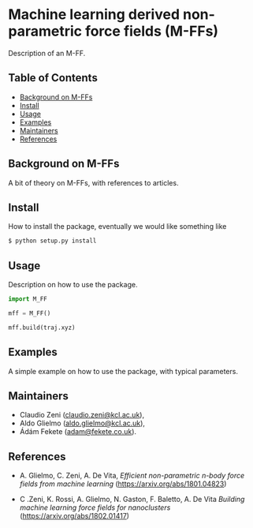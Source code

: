 # Machine learning derived non-parametric force fields (M-FFs)

Description of an M-FF.

## Table of Contents

- [Background on M-FFs](#background)
- [Install](#install)
- [Usage](#usage)
- [Examples](#examples)
- [Maintainers](#maintainers)
- [References](#references)

## Background on M-FFs

A bit of theory on M-FFs, with references to articles.

## Install

How to install the package, eventually we would like something like

```sh
$ python setup.py install
```

## Usage

Description on how to use the package.

```py
import M_FF

mff = M_FF()

mff.build(traj.xyz)

```

## Examples

A simple example on how to use the package, with typical parameters.

## Maintainers

* Claudio Zeni (claudio.zeni@kcl.ac.uk),
* Aldo Glielmo (aldo.glielmo@kcl.ac.uk),
* Ádám Fekete (adam@fekete.co.uk).

## References

* A. Glielmo, C. Zeni, A. De Vita, *Efficient non-parametric n-body force fields from machine learning* (https://arxiv.org/abs/1801.04823)

* C .Zeni, K. Rossi, A. Glielmo, N. Gaston, F. Baletto, A. De Vita *Building machine learning force fields for nanoclusters* (https://arxiv.org/abs/1802.01417)


